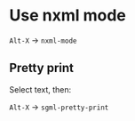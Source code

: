 Use nxml mode
=============

`Alt-X` → `nxml-mode`

Pretty print
------------

Select text, then:

`Alt-X` → `sgml-pretty-print`

